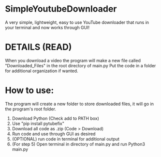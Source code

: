 # SimpleYoutubeDownloader
A very simple, lightweight, easy to use YouTube downloader that runs in your terminal and now works through GUI!

# DETAILS (READ)

When you download a video the program will make a new file called "Downloaded_Files" in the root directory of main.py
Put the code in a folder for additional organization if wanted.

# How to use:
The program will create a new folder to store downloaded files, it will go in the program's root folder.
1. Download Python (Check add to PATH box)
2. Use "pip install pytubefix"
3. Download all code as .zip (Code > Download)
4. Run code and use through GUI as desired
5. (OPTIONAL) run code in terminal for additional output
6. (For step 5) Open terminal in directory of main.py and run Python3 main.py
